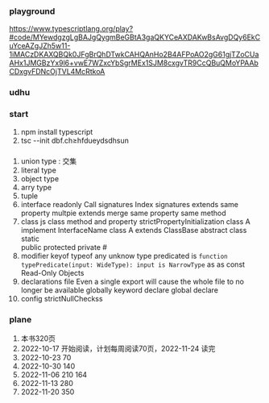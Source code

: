 ### playground
https://www.typescriptlang.org/play?#code/MYewdgzgLgBAJgQygmBeGBtA3gaQKYCeAXDAKwBsAvgDQy6EkCuYceAZgJZh5w11-1iMACzDKAXQBQk0JFgBrQhDTwkCAHQAnHo2B4AFPoAO2gG61gjTZoCUaAHx1JMGBzYx9l6+vwE7WZxcYbSgrMEx1SJM8cxgvTR9CcQBuQMoYPAAbCDxgvFDNcOjTVL4McRtkoA

### udhu

### start 
1. npm install typescript
2. tsc --init 
dbf.ch≥hfdueydsdhsun

### 
1. union type : 交集 
2. literal type
3. object type
4. arry type
5. tuple
6. interface 
    readonly
    Call  signatures
    Index  signatures 
    extends 
        same property 
        multpie extends
    merge
        same property 
        same method
7. class 
    js class method and property
    strictPropertyInitialization
    class A implement InterfaceName
    class A extends ClassBase
    abstract class
        static  
        public protected private #
8. modifier
    keyof 
    typeof 
    any
    unknow
    type predicated  is ```function typePredicate(input: WideType): input is NarrowType```
    as 
    as const
    Read-Only Objects
9. declarations file
        Even a single export will cause the whole file to no longer be available globally
    keyword declare
    global declare
3. config strictNullCheckss


### plane
1. 本书320页 
2. 2022-10-17 开始阅读，计划每周阅读70页，2022-11-24 读完
3. 2022-10-23 70 
4. 2022-10-30 140
5. 2022-11-06 210 164
6. 2022-11-13 280
5. 2022-11-20 350
